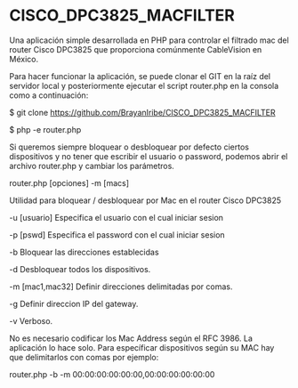 # CISCO_DPC3825_MACFILTER
Una aplicación simple desarrollada en PHP para controlar el filtrado mac del router Cisco DPC3825 que proporciona comúnmente CableVision en México.

Para hacer funcionar la aplicación, se puede clonar el GIT en la raíz del servidor local y posteriormente ejecutar el script router.php en la consola como a continuación:

$ git clone https://github.com/BrayanIribe/CISCO_DPC3825_MACFILTER

$ php -e router.php

Si queremos siempre bloquear o desbloquear por defecto ciertos dispositivos y no tener que escribir el usuario o password, podemos abrir el archivo router.php y cambiar los parámetros.

router.php [opciones] -m [macs]

 Utilidad para bloquear / desbloquear por Mac en el router Cisco DPC3825

 -u [usuario]      Especifica el usuario con el cual iniciar sesion

 -p [pswd]         Especifica el password con el cual iniciar sesion

 -b                Bloquear las direcciones establecidas

 -d                Desbloquear todos los dispositivos.

 -m [mac1,mac32]   Definir direcciones delimitadas por comas.

 -g                Definir direccion IP del gateway.

 -v                Verboso.

No es necesario codificar los Mac Address según el RFC 3986. La aplicación lo hace solo. Para específicar dispositivos según su MAC hay que delimitarlos con comas por ejemplo:

 router.php -b -m 00:00:00:00:00:00,00:00:00:00:00:00
